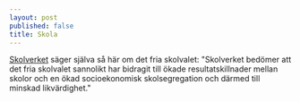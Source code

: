```yaml
---
layout: post
published: false
title: Skola
---
```


[Skolverket](http://www.skolverket.se/statistik-och-utvardering/nyhetsarkiv/2.7602/skolverkets-slutsatser-om-likvardighet-och-det-fria-skolvalets-effekter-1.211468) säger själva så här om det fria skolvalet: "Skolverket bedömer att det fria skolvalet sannolikt har bidragit till ökade resultatskillnader mellan skolor och en ökad socioekonomisk skolsegregation och därmed till minskad likvärdighet."
